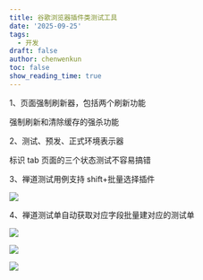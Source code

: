 ```yaml
---
title: 谷歌浏览器插件类测试工具
date: '2025-09-25'
tags:
  - 开发
draft: false
author: chenwenkun
toc: false
show_reading_time: true
---
```

1、页面强制刷新器，包括两个刷新功能

强制刷新和清除缓存的强杀功能

2、测试、预发、正式环境表示器

标识 tab 页面的三个状态测试不容易搞错

3、禅道测试用例支持 shift+批量选择插件

![](https://prod-files-secure.s3.us-west-2.amazonaws.com/c205fb54-92b2-4987-8be3-972b67d27acc/7ca8990d-2ef0-4ad6-8256-c807dbb8b3d5/image.png?X-Amz-Algorithm=AWS4-HMAC-SHA256&X-Amz-Content-Sha256=UNSIGNED-PAYLOAD&X-Amz-Credential=ASIAZI2LB466YGSSNKPE%2F20251009%2Fus-west-2%2Fs3%2Faws4_request&X-Amz-Date=20251009T005016Z&X-Amz-Expires=3600&X-Amz-Security-Token=IQoJb3JpZ2luX2VjEDAaCXVzLXdlc3QtMiJHMEUCIBOjpvnzTeKCk2LSdZolyOTXCtjHHpTJSJxc%2F%2FymhmvZAiEA3N8obggdxB3IluUEIz9%2FLcudtjcIXQ4LANTgTS8BG4oqiAQIyf%2F%2F%2F%2F%2F%2F%2F%2F%2F%2FARAAGgw2Mzc0MjMxODM4MDUiDIL9hiBIpS%2F%2Fr7QvjyrcA3671zoditbYER1rH0NjTF3Ju6VzQep%2F%2Bjrk8JRbzfeGNTjp6OAIui34pzfwxKVt%2B7dy6GQzXW777abax9M6ejz5iWtByNlQ%2FatWic7qlIPwh8QbvGDWwhcRYHMaYK6nTrkEbtwVcz1OM5zRD82vJJYLtn5cl33NUkf187D5QPHL6J5QbVoFc4cUxNw5ilApBZH5M0YzKOeDybU4ugOl4FnLItrURZ%2Bi116ukPaX1vAswjZk37HOQLnwG4Hv11qZMpceNt%2BbKE%2FM57DhHgvSEPJ%2Fsd1nlmmOF5hu3d%2FbZ3jv%2BGfhb7iVqNhdGMKFrLM4kvR5oZrjP%2F%2BcdKef%2FEMg2WFsUvKnwWcfk24OsSJZu9EmyOEQI7OdcWaDCyB4Z2g7%2F7cqiEJjeOH%2Fw6gsHwoRqDUvos4OiaLcjhYv5ZMsDFHW2jqj4Vm%2BnDybPfh9ZwO8G7om8dyQfEmyYo7SL9TfoPWCPd8KfoZA9r8PtJ2GCL2sm%2BTqds1%2FOv%2B5kpLW8nITwQbFNrzAekh0umXcwzIJpqxJLBy6u6eJUxY6jK51xmL4pZrh%2FKtaPbX2czcuVi3q654yau%2FHIktHWkLsvcyvXZd3zzhYP1%2BIG9Rf2fd6XVCYXMAOxi7d1RbPQe7AMJf6m8cGOqUBJIY03zt3O1m%2BbOcIR2cDUAuc9syz8AJ4cmVSQos%2BaMgnlBR6slxBq%2FLKNp3g9PF746MqnYVWtCSDloxoLVa8Y5%2FSDvXxhR65R9bKa6cay2DaS7VXwnJMKu9jnS7ZnD6h1ppHErwCdHDg%2FI8PK%2FidkIxStzTYXD2XJn6FkjvVrZ8f3BrLVT456xGS%2FobIDIhJqpmK%2FoqkoyxFhE3VdNZapHp2tyCt&X-Amz-Signature=0098c7d34ea0754ede3bc2cccc94fa23621f98076770be782b2bd4b35f435883&X-Amz-SignedHeaders=host&x-amz-checksum-mode=ENABLED&x-id=GetObject)

4、禅道测试单自动获取对应字段批量建对应的测试单

![](https://prod-files-secure.s3.us-west-2.amazonaws.com/c205fb54-92b2-4987-8be3-972b67d27acc/1ea39b01-dd1c-4a56-bb09-4fe87447f5c7/image.png?X-Amz-Algorithm=AWS4-HMAC-SHA256&X-Amz-Content-Sha256=UNSIGNED-PAYLOAD&X-Amz-Credential=ASIAZI2LB466YGSSNKPE%2F20251009%2Fus-west-2%2Fs3%2Faws4_request&X-Amz-Date=20251009T005016Z&X-Amz-Expires=3600&X-Amz-Security-Token=IQoJb3JpZ2luX2VjEDAaCXVzLXdlc3QtMiJHMEUCIBOjpvnzTeKCk2LSdZolyOTXCtjHHpTJSJxc%2F%2FymhmvZAiEA3N8obggdxB3IluUEIz9%2FLcudtjcIXQ4LANTgTS8BG4oqiAQIyf%2F%2F%2F%2F%2F%2F%2F%2F%2F%2FARAAGgw2Mzc0MjMxODM4MDUiDIL9hiBIpS%2F%2Fr7QvjyrcA3671zoditbYER1rH0NjTF3Ju6VzQep%2F%2Bjrk8JRbzfeGNTjp6OAIui34pzfwxKVt%2B7dy6GQzXW777abax9M6ejz5iWtByNlQ%2FatWic7qlIPwh8QbvGDWwhcRYHMaYK6nTrkEbtwVcz1OM5zRD82vJJYLtn5cl33NUkf187D5QPHL6J5QbVoFc4cUxNw5ilApBZH5M0YzKOeDybU4ugOl4FnLItrURZ%2Bi116ukPaX1vAswjZk37HOQLnwG4Hv11qZMpceNt%2BbKE%2FM57DhHgvSEPJ%2Fsd1nlmmOF5hu3d%2FbZ3jv%2BGfhb7iVqNhdGMKFrLM4kvR5oZrjP%2F%2BcdKef%2FEMg2WFsUvKnwWcfk24OsSJZu9EmyOEQI7OdcWaDCyB4Z2g7%2F7cqiEJjeOH%2Fw6gsHwoRqDUvos4OiaLcjhYv5ZMsDFHW2jqj4Vm%2BnDybPfh9ZwO8G7om8dyQfEmyYo7SL9TfoPWCPd8KfoZA9r8PtJ2GCL2sm%2BTqds1%2FOv%2B5kpLW8nITwQbFNrzAekh0umXcwzIJpqxJLBy6u6eJUxY6jK51xmL4pZrh%2FKtaPbX2czcuVi3q654yau%2FHIktHWkLsvcyvXZd3zzhYP1%2BIG9Rf2fd6XVCYXMAOxi7d1RbPQe7AMJf6m8cGOqUBJIY03zt3O1m%2BbOcIR2cDUAuc9syz8AJ4cmVSQos%2BaMgnlBR6slxBq%2FLKNp3g9PF746MqnYVWtCSDloxoLVa8Y5%2FSDvXxhR65R9bKa6cay2DaS7VXwnJMKu9jnS7ZnD6h1ppHErwCdHDg%2FI8PK%2FidkIxStzTYXD2XJn6FkjvVrZ8f3BrLVT456xGS%2FobIDIhJqpmK%2FoqkoyxFhE3VdNZapHp2tyCt&X-Amz-Signature=b5151006d1dad7c89d34cb971fe4cf862cff2e443c33f76d282fc09304623dda&X-Amz-SignedHeaders=host&x-amz-checksum-mode=ENABLED&x-id=GetObject)

![](https://prod-files-secure.s3.us-west-2.amazonaws.com/c205fb54-92b2-4987-8be3-972b67d27acc/fa727f1d-546c-42aa-9508-d8d3d1275bcd/image.png?X-Amz-Algorithm=AWS4-HMAC-SHA256&X-Amz-Content-Sha256=UNSIGNED-PAYLOAD&X-Amz-Credential=ASIAZI2LB466YGSSNKPE%2F20251009%2Fus-west-2%2Fs3%2Faws4_request&X-Amz-Date=20251009T005016Z&X-Amz-Expires=3600&X-Amz-Security-Token=IQoJb3JpZ2luX2VjEDAaCXVzLXdlc3QtMiJHMEUCIBOjpvnzTeKCk2LSdZolyOTXCtjHHpTJSJxc%2F%2FymhmvZAiEA3N8obggdxB3IluUEIz9%2FLcudtjcIXQ4LANTgTS8BG4oqiAQIyf%2F%2F%2F%2F%2F%2F%2F%2F%2F%2FARAAGgw2Mzc0MjMxODM4MDUiDIL9hiBIpS%2F%2Fr7QvjyrcA3671zoditbYER1rH0NjTF3Ju6VzQep%2F%2Bjrk8JRbzfeGNTjp6OAIui34pzfwxKVt%2B7dy6GQzXW777abax9M6ejz5iWtByNlQ%2FatWic7qlIPwh8QbvGDWwhcRYHMaYK6nTrkEbtwVcz1OM5zRD82vJJYLtn5cl33NUkf187D5QPHL6J5QbVoFc4cUxNw5ilApBZH5M0YzKOeDybU4ugOl4FnLItrURZ%2Bi116ukPaX1vAswjZk37HOQLnwG4Hv11qZMpceNt%2BbKE%2FM57DhHgvSEPJ%2Fsd1nlmmOF5hu3d%2FbZ3jv%2BGfhb7iVqNhdGMKFrLM4kvR5oZrjP%2F%2BcdKef%2FEMg2WFsUvKnwWcfk24OsSJZu9EmyOEQI7OdcWaDCyB4Z2g7%2F7cqiEJjeOH%2Fw6gsHwoRqDUvos4OiaLcjhYv5ZMsDFHW2jqj4Vm%2BnDybPfh9ZwO8G7om8dyQfEmyYo7SL9TfoPWCPd8KfoZA9r8PtJ2GCL2sm%2BTqds1%2FOv%2B5kpLW8nITwQbFNrzAekh0umXcwzIJpqxJLBy6u6eJUxY6jK51xmL4pZrh%2FKtaPbX2czcuVi3q654yau%2FHIktHWkLsvcyvXZd3zzhYP1%2BIG9Rf2fd6XVCYXMAOxi7d1RbPQe7AMJf6m8cGOqUBJIY03zt3O1m%2BbOcIR2cDUAuc9syz8AJ4cmVSQos%2BaMgnlBR6slxBq%2FLKNp3g9PF746MqnYVWtCSDloxoLVa8Y5%2FSDvXxhR65R9bKa6cay2DaS7VXwnJMKu9jnS7ZnD6h1ppHErwCdHDg%2FI8PK%2FidkIxStzTYXD2XJn6FkjvVrZ8f3BrLVT456xGS%2FobIDIhJqpmK%2FoqkoyxFhE3VdNZapHp2tyCt&X-Amz-Signature=7e3e4691bb1811909ba0f67cb4a6b1dddbff055e890e950537d4388465793e52&X-Amz-SignedHeaders=host&x-amz-checksum-mode=ENABLED&x-id=GetObject)

![](https://prod-files-secure.s3.us-west-2.amazonaws.com/c205fb54-92b2-4987-8be3-972b67d27acc/2a374ca8-3be3-4978-8ee1-2331f1db0267/image.png?X-Amz-Algorithm=AWS4-HMAC-SHA256&X-Amz-Content-Sha256=UNSIGNED-PAYLOAD&X-Amz-Credential=ASIAZI2LB466YGSSNKPE%2F20251009%2Fus-west-2%2Fs3%2Faws4_request&X-Amz-Date=20251009T005016Z&X-Amz-Expires=3600&X-Amz-Security-Token=IQoJb3JpZ2luX2VjEDAaCXVzLXdlc3QtMiJHMEUCIBOjpvnzTeKCk2LSdZolyOTXCtjHHpTJSJxc%2F%2FymhmvZAiEA3N8obggdxB3IluUEIz9%2FLcudtjcIXQ4LANTgTS8BG4oqiAQIyf%2F%2F%2F%2F%2F%2F%2F%2F%2F%2FARAAGgw2Mzc0MjMxODM4MDUiDIL9hiBIpS%2F%2Fr7QvjyrcA3671zoditbYER1rH0NjTF3Ju6VzQep%2F%2Bjrk8JRbzfeGNTjp6OAIui34pzfwxKVt%2B7dy6GQzXW777abax9M6ejz5iWtByNlQ%2FatWic7qlIPwh8QbvGDWwhcRYHMaYK6nTrkEbtwVcz1OM5zRD82vJJYLtn5cl33NUkf187D5QPHL6J5QbVoFc4cUxNw5ilApBZH5M0YzKOeDybU4ugOl4FnLItrURZ%2Bi116ukPaX1vAswjZk37HOQLnwG4Hv11qZMpceNt%2BbKE%2FM57DhHgvSEPJ%2Fsd1nlmmOF5hu3d%2FbZ3jv%2BGfhb7iVqNhdGMKFrLM4kvR5oZrjP%2F%2BcdKef%2FEMg2WFsUvKnwWcfk24OsSJZu9EmyOEQI7OdcWaDCyB4Z2g7%2F7cqiEJjeOH%2Fw6gsHwoRqDUvos4OiaLcjhYv5ZMsDFHW2jqj4Vm%2BnDybPfh9ZwO8G7om8dyQfEmyYo7SL9TfoPWCPd8KfoZA9r8PtJ2GCL2sm%2BTqds1%2FOv%2B5kpLW8nITwQbFNrzAekh0umXcwzIJpqxJLBy6u6eJUxY6jK51xmL4pZrh%2FKtaPbX2czcuVi3q654yau%2FHIktHWkLsvcyvXZd3zzhYP1%2BIG9Rf2fd6XVCYXMAOxi7d1RbPQe7AMJf6m8cGOqUBJIY03zt3O1m%2BbOcIR2cDUAuc9syz8AJ4cmVSQos%2BaMgnlBR6slxBq%2FLKNp3g9PF746MqnYVWtCSDloxoLVa8Y5%2FSDvXxhR65R9bKa6cay2DaS7VXwnJMKu9jnS7ZnD6h1ppHErwCdHDg%2FI8PK%2FidkIxStzTYXD2XJn6FkjvVrZ8f3BrLVT456xGS%2FobIDIhJqpmK%2FoqkoyxFhE3VdNZapHp2tyCt&X-Amz-Signature=a9641c8d86f8fa6b2f4a1917178ee1743d9e6a4efccb5d9f091b493e4c693600&X-Amz-SignedHeaders=host&x-amz-checksum-mode=ENABLED&x-id=GetObject)
